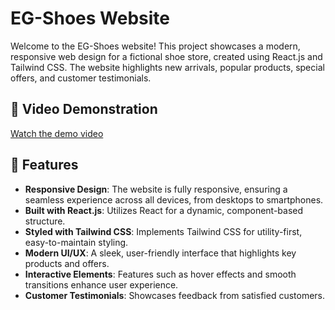 # EG-Shoes Website

Welcome to the EG-Shoes website! This project showcases a modern, responsive web design for a fictional shoe store, created using React.js and Tailwind CSS. The website highlights new arrivals, popular products, special offers, and customer testimonials.

## 🎥 Video Demonstration

[Watch the demo video](docs/demo.mp4)


## 🌟 Features

- **Responsive Design**: The website is fully responsive, ensuring a seamless experience across all devices, from desktops to smartphones.
- **Built with React.js**: Utilizes React for a dynamic, component-based structure.
- **Styled with Tailwind CSS**: Implements Tailwind CSS for utility-first, easy-to-maintain styling.
- **Modern UI/UX**: A sleek, user-friendly interface that highlights key products and offers.
- **Interactive Elements**: Features such as hover effects and smooth transitions enhance user experience.
- **Customer Testimonials**: Showcases feedback from satisfied customers.

